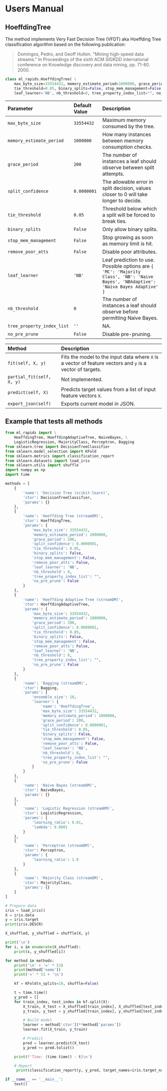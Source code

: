 # Users Manual

## HoeffdingTree
The method implements Very Fast Decision Tree (VFDT) aka Hoeffding Tree classification algorithm based on the following publication:
> Domingos, Pedro, and Geoff Hulten. "Mining high-speed data streams." In Proceedings of the sixth ACM SIGKDD international conference on Knowledge discovery and data mining, pp. 71-80. 2000.

```python
class ml_rapids.HoeffdingTree( \
    max_byte_size=33554432, memory_estimate_period=1000000, grace_period=200, split_confidence=0.0000001, \
    tie_threshold=0.05, binary_splits=False, stop_mem_management=False, remove_poor_atts=False, \
    leaf_learner='NB', nb_threshold=0, tree_property_index_list="", no_pre_prune=False)
```

| Parameter | Default Value | Description |
|:--------- |:------------- |:----------- |
| `max_byte_size` | `33554432` | Maximum memory consumed by the tree. |
| `memory_estimate_period` | `1000000` | How many instances between memory consumption checks. |
| `grace_period` | `200` | The number of instances a leaf should observe between split attempts. |
| `split_confidence` | `0.0000001` | The allowable error in split decision, values closer to 0 will take longer to decide. |
| `tie_threshold` | `0.05` | Threshold below which a split will be forced to break ties. |
| `binary_splits` | `False` | Only allow binary splits. |
| `stop_mem_management` | `False` | Stop growing as soon as memory limit is hit. |
| `remove_poor_atts` | `False` | Disable poor attributes. |
| `leaf_learner` | `'NB'` | Leaf prediction to use. Possible options are `{ 'MC': 'Majority Class', 'NB': 'Naive Bayes', 'NBAdaptive': 'Naiva Bayes Adaptive' }` |
| `nb_threshold` | `0` | The number of instances a leaf should observe before permitting Naive Bayes. |
| `tree_property_index_list` | `''` | NA. |
| `no_pre_prune` | `False` | Disable pre-pruning. |

| Method                    | Description                 |
|:------------------------- |:--------------------------- |
| `fit(self, X, y)`         | Fits the model to the input data where `X` is a vector of feature vectors and `y` is a vector of targets. |
| `partial_fit(self, X, y)` | Not implemented. |
| `predict(self, X)`        | Predicts target values from a list of input feature vectors `X`. |
| `export_json(self)`       | Exports current model in JSON. |

## Example that tests all methods

```python
from ml_rapids import \
    HoeffdingTree, HoeffdingAdaptiveTree, NaiveBayes, \
    LogisticRegression, MajorityClass, Perceptron, Bagging
from sklearn.tree import DecisionTreeClassifier
from sklearn.model_selection import KFold
from sklearn.metrics import classification_report
from sklearn.datasets import load_iris
from sklearn.utils import shuffle
import numpy as np
import time

methods = [
    {
        'name': 'Decision Tree (scikit-learn)',
        'ctor': DecisionTreeClassifier,
        'params': {}
    },
    {
        'name': 'Hoeffding Tree (streamDM)',
        'ctor': HoeffdingTree,
        'params': {
            'max_byte_size': 33554432,
            'memory_estimate_period': 1000000,
            'grace_period': 200,
            'split_confidence': 0.0000001,
            'tie_threshold': 0.05,
            'binary_splits': False,
            'stop_mem_management': False,
            'remove_poor_atts': False,
            'leaf_learner': 'NB',
            'nb_threshold': 0,
            'tree_property_index_list': "",
            'no_pre_prune': False
        }
    },
    {
        'name': 'Hoeffding Adaptive Tree (streamDM)',
        'ctor': HoeffdingAdaptiveTree,
        'params': {
            'max_byte_size': 33554432,
            'memory_estimate_period': 1000000,
            'grace_period': 200,
            'split_confidence': 0.0000001,
            'tie_threshold': 0.05,
            'binary_splits': False,
            'stop_mem_management': False,
            'remove_poor_atts': False,
            'leaf_learner': 'NB',
            'nb_threshold': 0,
            'tree_property_index_list': "",
            'no_pre_prune': False
        }
    },
    {
        'name': 'Bagging (streamDM)',
        'ctor': Bagging,
        'params': {
            'ensemble_size': 10,
            'learner': {
                'name': 'HoeffdingTree',
                'max_byte_size': 33554432,
                'memory_estimate_period': 1000000,
                'grace_period': 200,
                'split_confidence': 0.0000001,
                'tie_threshold': 0.05,
                'binary_splits': False,
                'stop_mem_management': False,
                'remove_poor_atts': False,
                'leaf_learner': 'NB',
                'nb_threshold': 0,
                'tree_property_index_list': "",
                'no_pre_prune': False
            }
        }
    },
    {
        'name': 'Naive Bayes (streamDM)',
        'ctor': NaiveBayes,
        'params': {}
    },
    {
        'name': 'Logistic Regression (streamDM)',
        'ctor': LogisticRegression,
        'params': {
            'learning_ratio': 0.01,
            'lambda': 0.0001
        }
    },
    {
        'name': 'Perceptron (streamDM)',
        'ctor': Perceptron,
        'params': {
            'learning_ratio': 1.0
        }
    },
    {
        'name': 'Majority Class (streamDM)',
        'ctor': MajorityClass,
        'params': {}
    }
]

# Prepare data
iris = load_iris()
X = iris.data
y = iris.target
print(iris.DESCR)

X_shuffled, y_shuffled = shuffle(X, y)

print('\n')
for i, x in enumerate(X_shuffled):
    print(x, y_shuffled[i])

for method in methods:
    print('\n' + '=' * 53)
    print(method['name'])
    print('=' * 53 + '\n')

    kf = KFold(n_splits=10, shuffle=False)

    t = time.time()
    y_pred = []
    for train_index, test_index in kf.split(X):
        X_train, X_test = X_shuffled[train_index], X_shuffled[test_index]
        y_train, y_test = y_shuffled[train_index], y_shuffled[test_index]

        # Build model
        learner = method['ctor'](**method['params'])
        learner.fit(X_train, y_train)

        # Predict
        pred = learner.predict(X_test)
        y_pred += pred.tolist()

    print(f'Time: {time.time() - t}\n')

    # Report
     print(classification_report(y, y_pred, target_names=iris.target_names))

if __name__ == '__main__':
    test()
```

